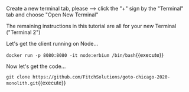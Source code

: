 Create a new terminal tab, please --> click the "+" sign by the "Terminal" tab and choose "Open New Terminal"

The remaining instructions in this tutorial are all for your new Terminal ("Terminal 2")

Let's get the client running on Node...

`docker run -p 8080:8080 -it node:erbium /bin/bash`{{execute}}

Now let's get the code...

`git clone https://github.com/FitchSolutions/goto-chicago-2020-monolith.git`{{execute}}

